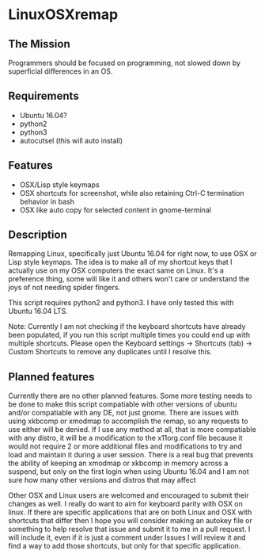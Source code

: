 # LinuxOSXremap

## The Mission

Programmers should be focused on programming, not slowed down by superficial differences in an OS.

## Requirements
* Ubuntu 16.04?
* python2
* python3
* autocutsel (this will auto install)

## Features
* OSX/Lisp style keymaps
* OSX shortcuts for screenshot, while also retaining Ctrl-C termination behavior in bash
* OSX like auto copy for selected content in gnome-terminal

## Description

Remapping Linux, specifically just Ubuntu 16.04 for right now, to use OSX or Lisp style keymaps. The idea is to make all of my shortcut keys that I actually use on my OSX computers the exact same on Linux. It's a preference thing, some will like it and others won't care or understand the joys of not needing spider fingers.

This script requires python2 and python3. I have only tested this with Ubuntu 16.04 LTS.

Note: Currently I am not checking if the keyboard shortcuts have already been populated, if you run this script multiple times you could end up with multiple shortcuts. Please open the Keyboard settings -> Shortcuts (tab) -> Custom Shortcuts to remove any duplicates until I resolve this.

## Planned features

Currently there are no other planned features. Some more testing needs to be done to make this script compatiable with other versions of ubuntu and/or compatiable with any DE, not just gnome. There are issues with using xkbcomp or xmodmap to accomplish the remap, so any requests to use either will be denied. If I use any method at all, that is more compatiable with any distro, it will be a modification to the x11org.conf file because it would not require 2 or more additional files and modifications to try and load and maintain it during a user session. There is a real bug that prevents the ability of keeping an xmodmap or xkbcomp in memory across a suspend, but only on the first login when using Ubuntu 16.04 and I am not sure how many other versions and distros that may affect

Other OSX and Linux users are welcomed and encouraged to submit their changes as well. I really do want to aim for keyboard parity with OSX on linux. If there are specific applications that are on both Linux and OSX with shortcuts that differ then I hope you will consider making an autokey file or something to help resolve that issue and submit it to me in a pull request. I will include it, even if it is just a comment under Issues I will review it and find a way to add those shortcuts, but only for that specific application.